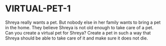 # VIRTUAL-PET-1
Shreya really wants a pet. But nobody else in her family wants to bring a pet in the home. They believe Shreya is not old enough to take care of a pet.  Can you create a virtual pet for Shreya? Create a pet in such a way that Shreya should be able to take care of it and make sure it does not die.
